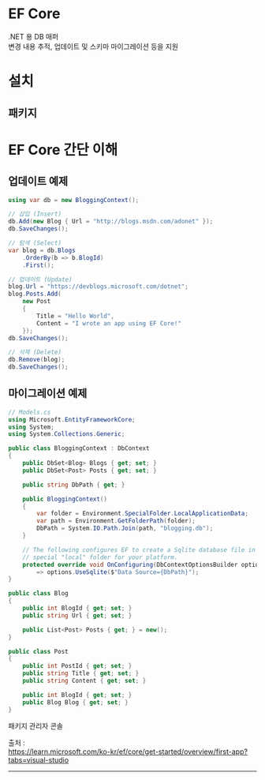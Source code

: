 # EF Core
.NET 용 DB 매퍼 <br/>
변경 내용 추적, 업데이트 및 스키마 마이그레이션 등을 지원 <br/>

# 설치
## 패키지

# EF Core 간단 이해
## 업데이트 예제
```c#
using var db = new BloggingContext();

// 삽입 (Insert)
db.Add(new Blog { Url = "http://blogs.msdn.com/adonet" });
db.SaveChanges();

// 탐색 (Select)
var blog = db.Blogs
    .OrderBy(b => b.BlogId)
    .First();

// 업데이트 (Update)
blog.Url = "https://devblogs.microsoft.com/dotnet";
blog.Posts.Add(
    new Post
    {
        Title = "Hello World",
        Content = "I wrote an app using EF Core!"
    });
db.SaveChanges();

// 삭제 (Delete)
db.Remove(blog);
db.SaveChanges();
```

## 마이그레이션 예제
```c#
// Models.cs
using Microsoft.EntityFrameworkCore;
using System;
using System.Collections.Generic;

public class BloggingContext : DbContext
{
    public DbSet<Blog> Blogs { get; set; }
    public DbSet<Post> Posts { get; set; }

    public string DbPath { get; }

    public BloggingContext()
    {
        var folder = Environment.SpecialFolder.LocalApplicationData;
        var path = Environment.GetFolderPath(folder);
        DbPath = System.IO.Path.Join(path, "blogging.db");
    }

    // The following configures EF to create a Sqlite database file in the
    // special "local" folder for your platform.
    protected override void OnConfiguring(DbContextOptionsBuilder options)
        => options.UseSqlite($"Data Source={DbPath}");
}

public class Blog
{
    public int BlogId { get; set; }
    public string Url { get; set; }

    public List<Post> Posts { get; } = new();
}

public class Post
{
    public int PostId { get; set; }
    public string Title { get; set; }
    public string Content { get; set; }

    public int BlogId { get; set; }
    public Blog Blog { get; set; }
}
```

패키지 관리자 콘솔 <br/>

출처 : <br/>
https://learn.microsoft.com/ko-kr/ef/core/get-started/overview/first-app?tabs=visual-studio <br/>

<hr/>



